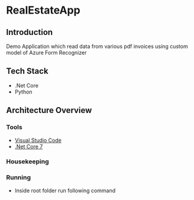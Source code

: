 # RealEstateApp

## Introduction

Demo Application which read data from various pdf invoices using custom model of Azure Form Recognizer

## Tech Stack

- .Net Core
- Python

## Architecture Overview

### Tools

- [Visual Studio Code](https://code.visualstudio.com/Download/)
- [.Net Core 7 ](https://dotnet.microsoft.com/download/dotnet-core)

### Housekeeping

### Running

- Inside root folder run following command
